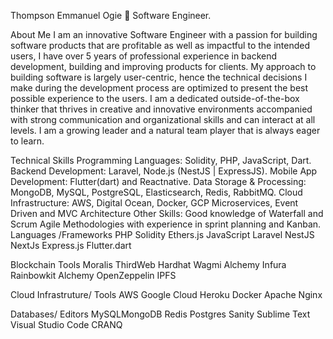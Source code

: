 
Thompson Emmanuel Ogie 👋
Software Engineer.

 About Me
I am an innovative Software Engineer with a passion for building software products that are profitable as well as impactful to the intended users, I have over 5 years of professional experience in backend development, building and improving products for clients. My approach to building software is largely user-centric, hence the technical decisions I make during the development process are optimized to present the best possible experience to the users. I am a dedicated outside-of-the-box thinker that thrives in creative and innovative environments accompanied with strong communication and organizational skills and can interact at all levels. I am a growing leader and a natural team player that is always eager to learn.

Technical Skills
Programming Languages: Solidity, PHP, JavaScript, Dart.
Backend Development: Laravel, Node.js (NestJS | ExpressJS).
Mobile App Development: Flutter(dart) and Reactnative.
Data Storage & Processing: MongoDB, MySQL, PostgreSQL, Elasticsearch, Redis, RabbitMQ.
Cloud Infrastructure: AWS, Digital Ocean, Docker, GCP
Microservices, Event Driven and MVC Architecture
Other Skills: Good knowledge of Waterfall and Scrum Agile Methodologies with experience in sprint planning and Kanban.
 Languages /Frameworks
PHP Solidity Ethers.js JavaScript Laravel NestJS NextJs Express.js Flutter.dart

 Blockchain Tools
Moralis ThirdWeb Hardhat Wagmi Alchemy Infura Rainbowkit Alchemy OpenZeppelin IPFS

 Cloud Infrastruture/ Tools
AWS Google Cloud Heroku Docker Apache Nginx

 Databases/ Editors
MySQLMongoDB Redis Postgres Sanity Sublime Text Visual Studio Code CRANQ


